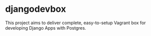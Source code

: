 djangodevbox
============

This project aims to deliver complete, easy-to-setup Vagrant box for developing Django Apps with Postgres.
